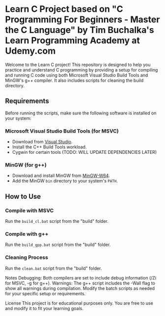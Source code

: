 # Learn C Project based on "C Programming For Beginners - Master the C Language" by Tim Buchalka's Learn Programming Academy at Udemy.com

Welcome to the Learn C project! This repository is designed to help you practice and understand C programming by providing a setup for compiling and running C code using both Microsoft Visual Studio Build Tools and MinGW's g++ compiler. It also includes scripts for cleaning the build directory.

## Requirements

Before running the scripts, make sure the following software is installed on your system:

### Microsoft Visual Studio Build Tools (for MSVC)
- Download from [Visual Studio](https://visualstudio.microsoft.com/visual-cpp-build-tools/).
- Install the C++ Build Tools workload.
- Cygwin for certain tools (TODO: WILL UPDATE DEPENDENCIES LATER)

### MinGW (for g++)
- Download and install MinGW from [MinGW-W64](https://www.mingw-w64.org/).
- Add the MinGW `bin` directory to your system's `PATH`.

## How to Use

### Compile with MSVC
Run the `build_cl.bat` script from the "build" folder.

### Compile with g++
Run the `build_gpp.bat` script from the "build" folder.

### Cleaning Process
Run the `clean.bat` script from the "build" folder.

Notes
Debugging: Both compilers are set to include debug information (/Zi for MSVC, -g for g++).
Warnings: The g++ script includes the -Wall flag to show all warnings during compilation.
Modify the batch scripts as needed for your specific setup or requirements.

License
This project is for educational purposes only. You are free to use and modify it to fit your learning goals.
